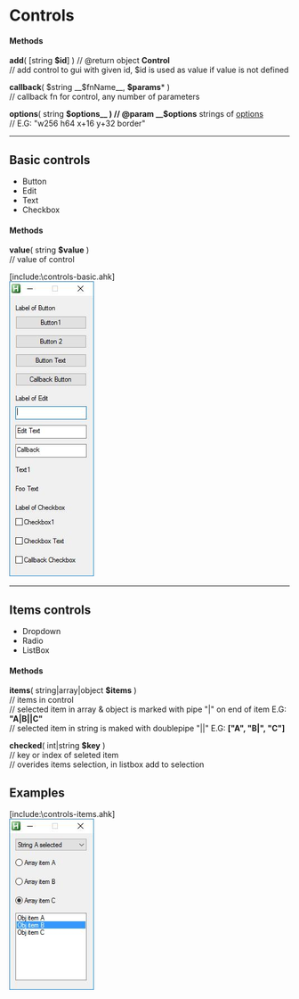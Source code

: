 # Controls

#### Methods
__add__( [string __$id__] ) // @return object __Control__  
	// add control to gui with given id, $id is used as value if value is not defined  

__callback__( $string __$fnName__, __$params__* )  
	// callback fn for control, any number of parameters  

__options__( string __$options__ )  
	// @param __$options__ strings of [options](https://autohotkey.com/docs/commands/Gui.htm#Controls_Uncommon_Styles_and_Options)  
	// E.G: "w256 h64 x+16 y+32 border"  

------------------------------------------------------------------------------------------------------------------------------------

## Basic controls

* Button
* Edit
* Text
* Checkbox

#### Methods 

__value__( string __$value__ )  
// value of control  

[include:\controls-basic.ahk]  
![alt text](https://github.com/vilbur/ahk-vilgui/blob/master/Documentation/controls/controls-basic.jpeg?raw=true)  

------------------------------------------------------------------------------------------------------------------------------------

## Items controls

* Dropdown
* Radio
* ListBox

#### Methods

__items__( string|array|object __$items__ )  
    // items in control  
    // selected item in array & object is marked with pipe "|" on end of item E.G: __"A|B||C"__  
    // selected item in string is maked with doublepipe "||"  E.G: __["A", "B|", "C"]__   

__checked__( int|string __$key__ )  
    // key or index of seleted item  
    // overides items selection, in listbox add to selection  

## Examples

[include:\controls-items.ahk]  
![alt text](https://github.com/vilbur/ahk-vilgui/blob/master/Documentation/controls/controls-main/controls-items.jpeg?raw=true)  


  